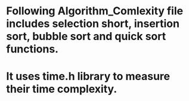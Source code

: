 # Following Algorithm_Comlexity file includes selection short, insertion sort, bubble sort and quick sort functions.
# It uses time.h library to measure their time complexity.
